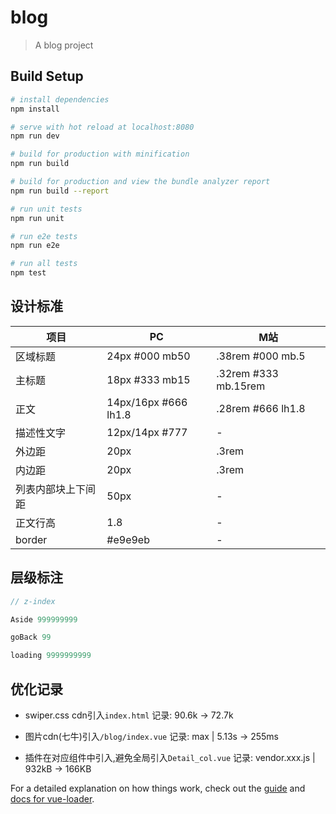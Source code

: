 # blog

> A blog project

## Build Setup

``` bash
# install dependencies
npm install

# serve with hot reload at localhost:8080
npm run dev

# build for production with minification
npm run build

# build for production and view the bundle analyzer report
npm run build --report

# run unit tests
npm run unit

# run e2e tests
npm run e2e

# run all tests
npm test
```

## 设计标准

项目 |PC | M站
---|---|--
区域标题 | 24px #000 mb50 | .38rem #000 mb.5
主标题 | 18px #333 mb15 | .32rem #333 mb.15rem
正文 | 14px/16px #666 lh1.8 | .28rem #666 lh1.8
描述性文字 | 12px/14px #777 | -
外边距 | 20px | .3rem
内边距 | 20px | .3rem
列表内部块上下间距 | 50px | -
正文行高 | 1.8 | -
border | #e9e9eb | -

## 层级标注

```js
// z-index

Aside 999999999

goBack 99

loading 9999999999
```

## 优化记录

- swiper.css cdn引入`index.html` 记录: 90.6k -> 72.7k

- 图片cdn(七牛)引入`/blog/index.vue` 记录: max | 5.13s -> 255ms

- 插件在对应组件中引入,避免全局引入`Detail_col.vue` 记录: vendor.xxx.js | 932kB -> 166KB

For a detailed explanation on how things work, check out the [guide](http://vuejs-templates.github.io/webpack/) and [docs for vue-loader](http://vuejs.github.io/vue-loader).
